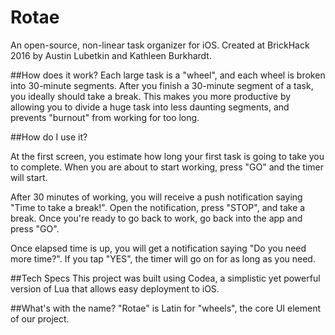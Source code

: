 # Rotae
An open-source, non-linear task organizer for iOS. Created at BrickHack 2016 by Austin Lubetkin and Kathleen Burkhardt.

##How does it work?
Each large task is a "wheel", and each wheel is broken into 30-minute segments. After you finish a 30-minute segment of a task, you ideally should take a break. This makes you more productive by allowing you to divide a huge task into less daunting segments, and prevents "burnout" from working for too long.

##How do I use it?

At the first screen, you estimate how long your first task is going to take you to complete. When you are about to start working, press "GO" and the timer will start.

After 30 minutes of working, you will receive a push notification saying "Time to take a break!". Open the notification, press "STOP", and take a break. Once you're ready to go back to work, go back into the app and press "GO".

Once elapsed time is up, you will get a notification saying "Do you need more time?". If you tap "YES", the timer will go on for as long as you need.

##Tech Specs
This project was built using Codea, a simplistic yet powerful version of Lua that allows easy deployment to iOS.

##What's with the name?
"Rotae" is Latin for "wheels", the core UI element of our project.